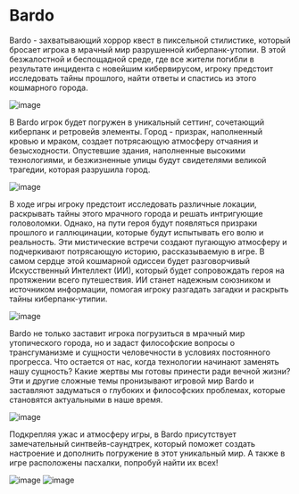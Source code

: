 # Bardo

Bardo - захватывающий хоррор квест в пиксельной стилистике, который бросает игрока в мрачный мир разрушенной киберпанк-утопии. В этой безжалостной и беспощадной среде, где все жители погибли в результате инцидента с новейшим кибервирусом, игроку предстоит исследовать тайны прошлого, найти ответы и спастись из этого кошмарного города.

![image](https://user-images.githubusercontent.com/100920758/234105434-8a4d163d-3264-4b8b-bceb-ab4e192cb6cd.png)

В Bardo игрок будет погружен в уникальный сеттинг, сочетающий киберпанк и ретровейв элементы. Город - призрак, наполненный кровью и мраком, создает потрясающую атмосферу отчаяния и безысходности. Опустевшие здания, наполненные высокими технологиями, и безжизненные улицы будут свидетелями великой трагедии, которая разрушила город.

![image](https://user-images.githubusercontent.com/100920758/234105513-35c8c6e9-89f1-48e6-a542-6c502b13b9f9.png)

В ходе игры игроку предстоит исследовать различные локации, раскрывать тайны этого мрачного города и решать интригующие головоломки. Однако, на пути героя будут появляться призраки прошлого и галлюцинации, которые будут испытывать его волю и реальность. Эти мистические встречи создают пугающую атмосферу и подчеркивают потрясающую историю, рассказываемую в игре. В самом сердце этой кошмарной одиссеи будет разговорчивый Искусственный Интеллект (ИИ), который будет сопровождать героя на протяжении всего путешествия. ИИ станет надежным союзником и источником информации, помогая игроку разгадать загадки и раскрыть тайны киберпанк-утипии.

![image](https://user-images.githubusercontent.com/100920758/234105676-1382bdb8-6844-4fba-afd6-5aec25ae3039.png)

Bardo не только заставит игрока погрузиться в мрачный мир утопического города, но и задаст философские вопросы о трансгуманизме и сущности человечности в условиях постоянного прогресса. Что остается от нас, когда технологии начинают заменять нашу сущность? Какие жертвы мы готовы принести ради вечной жизни? Эти и другие сложные темы пронизывают игровой мир Bardo и заставляют задуматься о глубоких и философских проблемах, которые становятся актуальными в наше время.

![image](https://user-images.githubusercontent.com/100920758/234106774-44264dbe-552e-402d-b377-3dce6108fbc7.png)

Подкрепляя ужас и атмосферу игры, в Bardo присутствует замечательный синтвейв-саундтрек, который поможет создать настроение и дополнить погружение в этот уникальный мир. А также в игре расположены пасхалки, попробуй найти их всех! 

![image](https://user-images.githubusercontent.com/100920758/234106172-eecdc341-541e-4e1f-8dce-888e9b2b37b4.png)
![image](https://user-images.githubusercontent.com/100920758/234106956-a16f0c4f-5d01-4f3b-9748-02c1cda42035.png)
